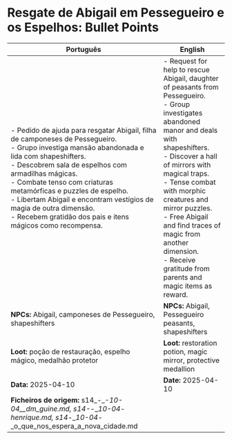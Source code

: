 
# Resgate de Abigail em Pessegueiro e os Espelhos: Bullet Points

| Português                                                                                                                                                                                                                                                                                                                                                                                                             | English                                                                                                                                                                                                                                                                                                                                                                                                   |
| --------------------------------------------------------------------------------------------------------------------------------------------------------------------------------------------------------------------------------------------------------------------------------------------------------------------------------------------------------------------------------------------------------------------- | --------------------------------------------------------------------------------------------------------------------------------------------------------------------------------------------------------------------------------------------------------------------------------------------------------------------------------------------------------------------------------------------------------- |
| - Pedido de ajuda para resgatar Abigail, filha de camponeses de Pessegueiro.<br>- Grupo investiga mansão abandonada e lida com shapeshifters.<br>- Descobrem sala de espelhos com armadilhas mágicas.<br>- Combate tenso com criaturas metamórficas e puzzles de espelho.<br>- Libertam Abigail e encontram vestígios de magia de outra dimensão.<br>- Recebem gratidão dos pais e itens mágicos como recompensa.<br> | - Request for help to rescue Abigail, daughter of peasants from Pessegueiro.<br>- Group investigates abandoned manor and deals with shapeshifters.<br>- Discover a hall of mirrors with magical traps.<br>- Tense combat with morphic creatures and mirror puzzles.<br>- Free Abigail and find traces of magic from another dimension.<br>- Receive gratitude from parents and magic items as reward.<br> |
| **NPCs:** Abigail, camponeses de Pessegueiro, shapeshifters                                                                                                                                                                                                                                                                                                                                                           | **NPCs:** Abigail, Pessegueiro peasants, shapeshifters                                                                                                                                                                                                                                                                                                                                                    |
| **Loot:** poção de restauração, espelho mágico, medalhão protetor                                                                                                                                                                                                                                                                                                                                                     | **Loot:** restoration potion, magic mirror, protective medallion                                                                                                                                                                                                                                                                                                                                          |
| **Data:** 2025-04-10                                                                                                                                                                                                                                                                                                                                                                                                  | **Date:** 2025-04-10                                                                                                                                                                                                                                                                                                                                                                                      |
| **Ficheiros de origem:** s14_-__-__10-04__dm_guine.md, s14_-__-__10-04_-_henrique.md, s14_-__10-04_-_o_que_nos_espera_a_nova_cidade.md                                                                                                                                                                                                                                                                                |                                                                                                                                                                                                                                                                                                                                                                                                           |



















